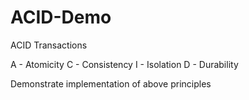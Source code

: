 # ACID-Demo
ACID Transactions

A - Atomicity
C - Consistency
I - Isolation
D - Durability

Demonstrate implementation of above principles
